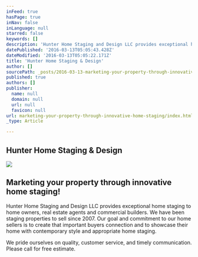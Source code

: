 ```yaml
---
inFeed: true
hasPage: true
inNav: false
inLanguage: null
starred: false
keywords: []
description: 'Hunter Home Staging and Design LLC provides exceptional home staging to home owners, real estate agents and commercial builders. We have been staging properties to sell since 2007. Our goal and commitment to our home sellers is to create that important buyers connection and to showcase their home with contemporary style and appropriate home staging.'
datePublished: '2016-03-13T05:05:43.428Z'
dateModified: '2016-03-13T05:05:22.171Z'
title: 'Hunter Home Staging & Design'
author: []
sourcePath: _posts/2016-03-13-marketing-your-property-through-innovative-home-staging.md
published: true
authors: []
publisher:
  name: null
  domain: null
  url: null
  favicon: null
url: marketing-your-property-through-innovative-home-staging/index.html
_type: Article

---
```

## Hunter Home Staging & Design
![](https://the-grid-user-content.s3-us-west-2.amazonaws.com/9579c014-238b-48b6-9056-e8b0ee9a9c10.jpg)

## **Marketing your property through innovative home staging!**

Hunter Home Staging and Design LLC provides exceptional home staging to home owners, real estate agents and commercial builders. We have been staging properties to sell since 2007\. Our goal and commitment to our home sellers is to create that important buyers connection and to showcase their home with contemporary style and appropriate home staging.

We pride ourselves on quality, customer service, and timely communication. Please call for free estimate.